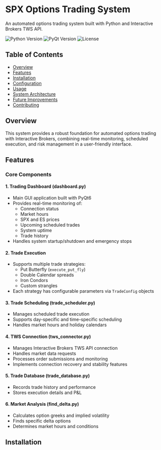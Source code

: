 # SPX Options Trading System

An automated options trading system built with Python and Interactive Brokers TWS API.

![Python Version](https://img.shields.io/badge/python-3.8%2B-blue)
![PyQt Version](https://img.shields.io/badge/PyQt-6.0%2B-green)
![License](https://img.shields.io/badge/license-MIT-blue)

## Table of Contents
- [Overview](#overview)
- [Features](#features)
- [Installation](#installation)
- [Configuration](#configuration)
- [Usage](#usage)
- [System Architecture](#system-architecture)
- [Future Improvements](#future-improvements)
- [Contributing](#contributing)

## Overview

This system provides a robust foundation for automated options trading with Interactive Brokers, combining real-time monitoring, scheduled execution, and risk management in a user-friendly interface.

## Features

### Core Components

#### 1. Trading Dashboard (dashboard.py)
- Main GUI application built with PyQt6
- Provides real-time monitoring of:
  - Connection status
  - Market hours
  - SPX and ES prices
  - Upcoming scheduled trades
  - System uptime
  - Trade history
- Handles system startup/shutdown and emergency stops

#### 2. Trade Execution
- Supports multiple trade strategies:
  - Put Butterfly (`execute_put_fly`)
  - Double Calendar spreads
  - Iron Condors
  - Custom strangles
- Each strategy has configurable parameters via `TradeConfig` objects

#### 3. Trade Scheduling (trade_scheduler.py)
- Manages scheduled trade execution
- Supports day-specific and time-specific scheduling
- Handles market hours and holiday calendars

#### 4. TWS Connection (tws_connector.py)
- Manages Interactive Brokers TWS API connection
- Handles market data requests
- Processes order submissions and monitoring
- Implements connection recovery and stability features

#### 5. Trade Database (trade_database.py)
- Records trade history and performance
- Stores execution details and P&L

#### 6. Market Analysis (find_delta.py)
- Calculates option greeks and implied volatility
- Finds specific delta options
- Determines market hours and conditions

## Installation
